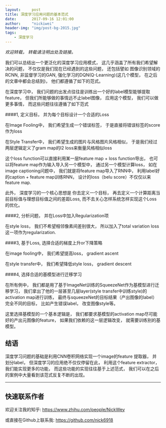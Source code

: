 ```yaml
---
layout:     post
title: 深度学习应用问题的基本范式
date:       2017-09-16 12:01:00
author:     "nickiwei"
header-img: "img/post-bg-2015.jpg"
tags:
    - 深度学习
---
```


*欢迎转载， 转载请注明出处及链接。*

我们可以总结出一个更泛化的深度学习应用模式， 这几乎涵盖了所有我们希望解决的问题， 不仅仅是我们现在已经遇到的这些问题， 还包括譬如 图像识别领域的RCNN, 非监督学习的GAN, 强化学习的DQN(Q-Learning)(这几个模型， 在之后的文章中都会总结到)， 他们都遵循了如下的范式。

在深度学习中， 我们问题的出发点往往是训练出一个好的label模型能够提取feature， 但我们所能够做的事情远不止label图像， 应用这个模型， 我们可以做更多事情， 而这些问题往往遵循了如下范式

####1,  定义目标， 并为每个目标设计一个合适的Loss

在Image Fooling中， 我们希望生成一个错误标签， 于是直接将错误标签的score作为loss

在Style Transfer中， 我们希望生成的图片与风格图片风格相似， 于是我们经过两层逻辑定义了gram map的l2 loss来衡量风格相似loss

这个loss function可以直接利用某一层feature map + loss function导出， 也可以将feature map作为输入导入另一个模型中， 通过另一个模型计算loss， 如在image captioning问题中， 我们就是将feature map导入了RNN中， 利用label好的caption + feature map训练RNN， 设计的loss（belu score）不仅仅以来feature map.

此外， 深度学习的一个核心思想是 你去定义一个目标， 再去定义一个计算距离当前目标值与理想目标值之间的差距Loss, 而不去关心怎样系统怎样实现这个Loss的优化。

####2,  分析问题， 并在Loss中加入Regularization项

在style loss， 我们不希望相邻像素间差别很大， 所以加入了total variation loss这一项作为regularization.

####3,  基于Loss, 选择合适的梯度上升or下降策略

在image fooling中， 我们希望提高loss， gradient ascent

在style transfer中， 我们希望降低style loss， gradient descent

####4,  选择合适的基模型进行迁移学习

在所有例中， 我们都是用了基于ImageNet训练的SqueezeNet作为基模型进行迁移学习， 我们拿出了他的一层甚至几层layer(style transfer中训练style)的activation map进行训练， 最终与squeezeNet的目标结果（产出图像的label）完全不同的目标， 比如产生错误label， 改变图像style等。

这里选择基模型的一个基本逻辑是， 我们都要求基模型的activation map尽可能好的产出元图像的feature， 如果我们依赖的这一层逻辑改变， 就需要训练别的基模型。

## 结语

深度学习问题的基础是利用CNN卷积网络实现一个image的feature 提取器， 并划分label， 但深度学习的应用绝不仅仅停留在此， 利用这个feature extractor， 我们能实现更多的功能， 而这些功能的实现往往基于上述范式， 我们可以在之后的案例中大量看到该范式反复不断的出现。

---

## 快速联系作者

欢迎关注我的知乎: <https://www.zhihu.com/people/NickWey> 


或直接在Github上联系我: <https://github.com/nick6918>

